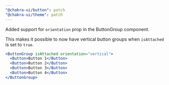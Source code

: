 ```yaml
---
"@chakra-ui/button": patch
"@chakra-ui/theme": patch
---
```


Added support for `orientation` prop in the ButtonGroup component.

This makes it possible to now have vertical button groups when `isAttached` is
set to `true`.

```jsx live=false
<ButtonGroup isAttached orientation="vertical">
  <Button>Button 1</Button>
  <Button>Button 2</Button>
  <Button>Button 3</Button>
  <Button>Button 4</Button>
</ButtonGroup>
```
